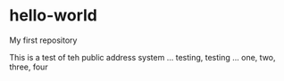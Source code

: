 # hello-world
My first repository

This is a test of teh public address system ... testing, testing ... one, two, three, four

